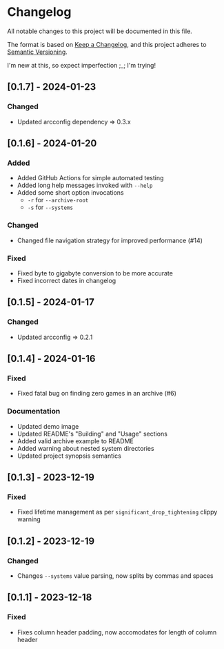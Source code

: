 # Changelog

All notable changes to this project will be documented in this file.

The format is based on [Keep a Changelog](https://keepachangelog.com/en/1.0.0/),
and this project adheres to [Semantic Versioning](https://semver.org/spec/v2.0.0.html).

I'm new at this, so expect imperfection ;_; I'm trying!

## [0.1.7] - 2024-01-23

### Changed

+ Updated arcconfig dependency => 0.3.x

## [0.1.6] - 2024-01-20

### Added

+ Added GitHub Actions for simple automated testing
+ Added long help messages invoked with `--help`
+ Added some short option invocations
  + `-r` for `--archive-root`
  + `-s` for `--systems`

### Changed

+ Changed file navigation strategy for improved performance (#14)

### Fixed

+ Fixed byte to gigabyte conversion to be more accurate
+ Fixed incorrect dates in changelog

## [0.1.5] - 2024-01-17

### Changed

+ Updated arcconfig => 0.2.1

## [0.1.4] - 2024-01-16

### Fixed

+ Fixed fatal bug on finding zero games in an archive (#6)

### Documentation

+ Updated demo image
+ Updated README's "Building" and "Usage" sections
+ Added valid archive example to README
+ Added warning about nested system directories
+ Updated project synopsis semantics

## [0.1.3] - 2023-12-19

### Fixed

+ Fixed lifetime management as per `significant_drop_tightening` clippy warning

## [0.1.2] - 2023-12-19

### Changed

+ Changes `--systems` value parsing, now splits by commas and spaces

## [0.1.1] - 2023-12-18

### Fixed

+ Fixes column header padding, now accomodates for length of column header
